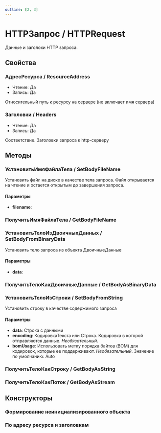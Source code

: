 ```yaml
---
outline: [2, 3]
---
```


# HTTPЗапрос / HTTPRequest


Данные и заголоки HTTP запроса.


## Свойства


### АдресРесурса / ResourceAddress

* Чтение: Да
* Запись: Да

Относительный путь к ресурсу на сервере (не включает имя сервера)


### Заголовки / Headers

* Чтение: Да
* Запись: Да

Соответствие. Заголовки запроса к http-серверу


## Методы


### УстановитьИмяФайлаТела / SetBodyFileName


Установить файл на диске в качестве тела запроса. Файл открывается на чтение и остается открытым до завершения запроса.


#### Параметры

* **filename**: 

### ПолучитьИмяФайлаТела / GetBodyFileName


### УстановитьТелоИзДвоичныхДанных / SetBodyFromBinaryData


Установить тело запроса из объекта ДвоичныеДанные


#### Параметры

* **data**: 

### ПолучитьТелоКакДвоичныеДанные / GetBodyAsBinaryData


### УстановитьТелоИзСтроки / SetBodyFromString


Установить строку в качестве содержимого запроса


#### Параметры

* **data**: Строка с данными
* **encoding**: КодировкаТекста или Строка. Кодировка в которой отправляются данные. *Необязательный*. 
* **bomUsage**: Использовать метку порядка байтов (BOM) для кодировок, которые ее поддерживают. *Необязательный*. Значение по умолчанию: Auto

### ПолучитьТелоКакСтроку / GetBodyAsString


### ПолучитьТелоКакПоток / GetBodyAsStream


## Конструкторы


### Формирование неинициализированного объекта


### По адресу ресурса и заголовкам

